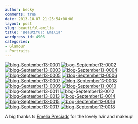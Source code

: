 ```yaml
---
author: becky
comments: true
date: 2013-10-07 21:25:54+00:00
layout: post
slug: beautiful-emilia
title: 'Beautiful: Emilia'
wordpress_id: 4906
categories:
- Glamour
- Portraits
---
```


[![blog-September13-0001](http://www.beckyjenson.com/wp-content/uploads/2013/10/blog-September13-0001.jpg)](http://www.beckyjenson.com/wp-content/uploads/2013/10/blog-September13-0001.jpg) [![blog-September13-0002](http://www.beckyjenson.com/wp-content/uploads/2013/10/blog-September13-0002.jpg)](http://www.beckyjenson.com/wp-content/uploads/2013/10/blog-September13-0002.jpg) [![blog-September13-0003](http://www.beckyjenson.com/wp-content/uploads/2013/10/blog-September13-0003.jpg)](http://www.beckyjenson.com/wp-content/uploads/2013/10/blog-September13-0003.jpg) [![blog-September13-0004](http://www.beckyjenson.com/wp-content/uploads/2013/10/blog-September13-0004.jpg)](http://www.beckyjenson.com/wp-content/uploads/2013/10/blog-September13-0004.jpg) [![blog-September13-0005](http://www.beckyjenson.com/wp-content/uploads/2013/10/blog-September13-0005.jpg)](http://www.beckyjenson.com/wp-content/uploads/2013/10/blog-September13-0005.jpg) [![blog-September13-0006](http://www.beckyjenson.com/wp-content/uploads/2013/10/blog-September13-0006.jpg)](http://www.beckyjenson.com/wp-content/uploads/2013/10/blog-September13-0006.jpg) [![blog-September13-0007](http://www.beckyjenson.com/wp-content/uploads/2013/10/blog-September13-0007.jpg)](http://www.beckyjenson.com/wp-content/uploads/2013/10/blog-September13-0007.jpg) [![blog-September13-0008](http://www.beckyjenson.com/wp-content/uploads/2013/10/blog-September13-0008.jpg)](http://www.beckyjenson.com/wp-content/uploads/2013/10/blog-September13-0008.jpg) [![blog-September13-0009](http://www.beckyjenson.com/wp-content/uploads/2013/10/blog-September13-0009.jpg)](http://www.beckyjenson.com/wp-content/uploads/2013/10/blog-September13-0009.jpg) [![blog-September13-0010](http://www.beckyjenson.com/wp-content/uploads/2013/10/blog-September13-0010.jpg)](http://www.beckyjenson.com/wp-content/uploads/2013/10/blog-September13-0010.jpg) [![blog-September13-0011](http://www.beckyjenson.com/wp-content/uploads/2013/10/blog-September13-0011.jpg)](http://www.beckyjenson.com/wp-content/uploads/2013/10/blog-September13-0011.jpg) [![blog-September13-0012](http://www.beckyjenson.com/wp-content/uploads/2013/10/blog-September13-0012.jpg)](http://www.beckyjenson.com/wp-content/uploads/2013/10/blog-September13-0012.jpg) [![blog-September13-0013](http://www.beckyjenson.com/wp-content/uploads/2013/10/blog-September13-0013.jpg)](http://www.beckyjenson.com/wp-content/uploads/2013/10/blog-September13-0013.jpg) [![blog-September13-0014](http://www.beckyjenson.com/wp-content/uploads/2013/10/blog-September13-0014.jpg)](http://www.beckyjenson.com/wp-content/uploads/2013/10/blog-September13-0014.jpg) [![blog-September13-0015](http://www.beckyjenson.com/wp-content/uploads/2013/10/blog-September13-0015.jpg)](http://www.beckyjenson.com/wp-content/uploads/2013/10/blog-September13-0015.jpg) [![blog-September13-0016](http://www.beckyjenson.com/wp-content/uploads/2013/10/blog-September13-0016.jpg)](http://www.beckyjenson.com/wp-content/uploads/2013/10/blog-September13-0016.jpg) [![blog-September13-0017](http://www.beckyjenson.com/wp-content/uploads/2013/10/blog-September13-0017.jpg)](http://www.beckyjenson.com/wp-content/uploads/2013/10/blog-September13-0017.jpg) [![blog-September13-0018](http://www.beckyjenson.com/wp-content/uploads/2013/10/blog-September13-0018.jpg)](http://www.beckyjenson.com/wp-content/uploads/2013/10/blog-September13-0018.jpg)

A big thanks to [Emelia Preciado](http://emeliaz.com/) for the lovely hair and makeup!
